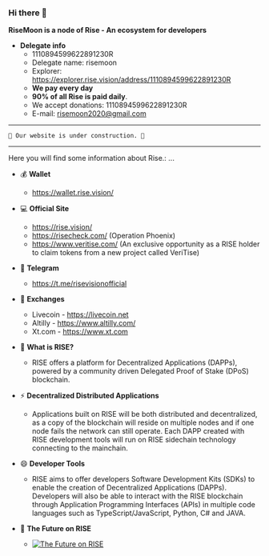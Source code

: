 ### Hi there 👋

**RiseMoon is a node of Rise - An ecosystem for developers**

- **Delegate info**
  - 1110894599622891230R
  - Delegate name: risemoon
  - Explorer: https://explorer.rise.vision/address/1110894599622891230R
  - **We pay every day**
  - **90% of all Rise is paid daily**.
  - We accept donations: 1110894599622891230R
  - E-mail: risemoon2020@gmail.com
  
---

```
🚧 Our website is under construction. 🚧 
```
---
Here you will find some information about Rise.:
 ...
- 💰 **Wallet**
  - https://wallet.rise.vision/
  
- 💻 **Official Site**
  - https://rise.vision/
  - https://risecheck.com/ (Operation Phoenix)
  - https://www.veritise.com/ (An exclusive opportunity as a RISE holder to claim tokens from a new project called VeriTise)
  
- :mega: **Telegram**
  - https://t.me/risevisionofficial
  
- :currency_exchange: **Exchanges**
  - Livecoin - https://livecoin.net 
  - Altilly - https://www.altilly.com/
  - Xt.com - https://www.xt.com 

- 💬 **What is RISE?**
  - RISE offers a platform for Decentralized Applications (DAPPs), powered by a community driven Delegated Proof of Stake (DPoS) blockchain.

- ⚡ **Decentralized Distributed Applications**
  - Applications built on RISE will be both distributed and decentralized, as a copy of the blockchain will reside on multiple nodes and if one node fails the network can still operate. Each DAPP created with RISE development tools will run on RISE sidechain technology connecting to the mainchain.

- 😄 **Developer Tools**
  - RISE aims to offer developers Software Development Kits (SDKs) to enable the creation of Decentralized Applications (DAPPs). Developers will also be able to interact with the RISE blockchain through Application Programming Interfaces (APIs) in multiple code languages such as TypeScript/JavaScript, Python, C# and JAVA.

- 🌠 **The Future on RISE**
   - [![The Future on RISE](http://img.youtube.com/vi/wZ2vIGl_gCM/0.jpg)](http://www.youtube.com/watch?v=wZ2vIGl_gCM)
